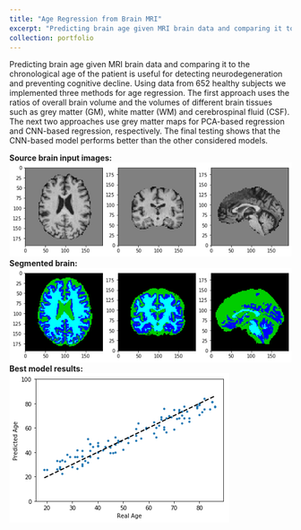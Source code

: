 ```yaml
---
title: "Age Regression from Brain MRI"
excerpt: "Predicting brain age given MRI brain data and comparing it to the chronological age of the patient is useful for detecting neurodegeneration and preventing cognitive decline. Using data from 652 healthy subjects we implemented three methods for age regression. The first approach uses the ratios of overall brain volume and the volumes of different brain tissues such as grey matter (GM), white matter (WM) and cerebrospinal fluid (CSF). The next two approaches use grey matter maps for PCA-based regression and CNN-based regression, respectively. The final testing shows that the CNN-based model performs better than the other considered models."
collection: portfolio
---
```


Predicting brain age given MRI brain data and comparing it to the chronological age of the patient is useful for detecting neurodegeneration and preventing cognitive decline. Using data from 652 healthy subjects we implemented three methods for age regression. The first approach uses the ratios of overall brain volume and the volumes of different brain tissues such as grey matter (GM), white matter (WM) and cerebrospinal fluid (CSF). The next two approaches use grey matter maps for PCA-based regression and CNN-based regression, respectively. The final testing shows that the CNN-based model performs better than the other considered models. <br>

<b> Source brain input images:</b> <br>
<img src="/images/brain_grey.png">
<br>
<b>Segmented brain:</b><br>
<img src="/images/brain_segmented.png"><br>
<b>Best model results:</b><br>
<img src="/images/best_model_mri.png">



